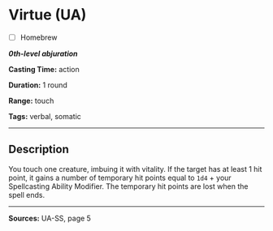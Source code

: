# Virtue (UA)

- [ ] Homebrew

***0th-level abjuration***

**Casting Time:** action

**Duration:** 1 round

**Range:** touch

**Tags:** verbal, somatic

---

## Description
You touch one creature, imbuing it with vitality.
If the target has at least 1 hit point, it gains a number of temporary hit points equal to `1d4` + your Spellcasting Ability Modifier.
The temporary hit points are lost when the spell ends.

---

**Sources:** UA-SS, page 5
